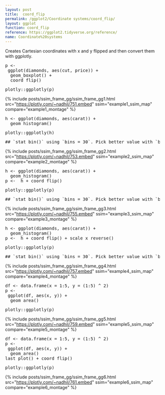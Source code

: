 ```yaml
---
layout: post
title:  coord_flip
permalink: /ggplot2/Coordinate systems/coord_flip/
layout: ggplot
function: coord_flip
reference: https://ggplot2.tidyverse.org/reference/
name: Coordinate%20systems
---
```


Creates Cartesian coordinates with x and y flipped and then convert them with ggplotly.








<pre class="mcode">
p <-  
 ggplot(diamonds, aes(cut, price)) +
  geom_boxplot() +
  coord_flip()
</pre>


<pre class="mcode">
plotly::ggplotly(p)
</pre>

{% include posts/ssim_frame_gg/ssim_frame_gg1.html src="https://plotly.com/~nadhil/751.embed" ssim="example1_ssim_map" compare="example1_montage" %}





<pre class="mcode">
h <- ggplot(diamonds, aes(carat)) +
  geom_histogram()
</pre>


<pre class="mcode">
plotly::ggplotly(h)
</pre>

<pre class="wcode">
## `stat_bin()` using `bins = 30`. Pick better value with `binwidth`.
</pre>

{% include posts/ssim_frame_gg/ssim_frame_gg2.html src="https://plotly.com/~nadhil/753.embed" ssim="example2_ssim_map" compare="example2_montage" %}







<pre class="mcode">
h <- ggplot(diamonds, aes(carat)) +
  geom_histogram()
p <-  h + coord_flip()
</pre>


<pre class="mcode">
plotly::ggplotly(p)
</pre>

<pre class="wcode">
## `stat_bin()` using `bins = 30`. Pick better value with `binwidth`.
</pre>

{% include posts/ssim_frame_gg/ssim_frame_gg3.html src="https://plotly.com/~nadhil/755.embed" ssim="example3_ssim_map" compare="example3_montage" %}







<pre class="mcode">
h <- ggplot(diamonds, aes(carat)) +
  geom_histogram()
p <-  h + coord_flip() + scale_x_reverse()
</pre>


<pre class="mcode">
plotly::ggplotly(p)
</pre>

<pre class="wcode">
## `stat_bin()` using `bins = 30`. Pick better value with `binwidth`.
</pre>

{% include posts/ssim_frame_gg/ssim_frame_gg4.html src="https://plotly.com/~nadhil/757.embed" ssim="example4_ssim_map" compare="example4_montage" %}







<pre class="mcode">
df <- data.frame(x = 1:5, y = (1:5) ^ 2)
p <-  
 ggplot(df, aes(x, y)) +
  geom_area()
</pre>


<pre class="mcode">
plotly::ggplotly(p)
</pre>

{% include posts/ssim_frame_gg/ssim_frame_gg5.html src="https://plotly.com/~nadhil/759.embed" ssim="example5_ssim_map" compare="example5_montage" %}







<pre class="mcode">
df <- data.frame(x = 1:5, y = (1:5) ^ 2)
p <-  
 ggplot(df, aes(x, y)) +
  geom_area()
last_plot() + coord_flip()
</pre>


<pre class="mcode">
plotly::ggplotly(p)
</pre>

{% include posts/ssim_frame_gg/ssim_frame_gg6.html src="https://plotly.com/~nadhil/761.embed" ssim="example6_ssim_map" compare="example6_montage" %}



